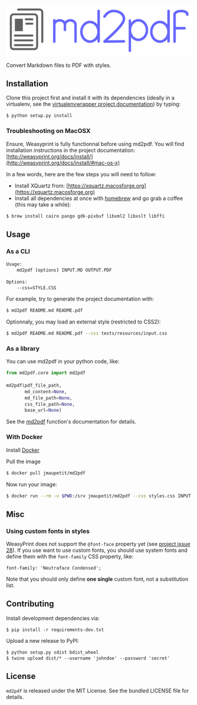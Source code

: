 ![md2pdf logo](./assets/md2pdf-logo.png)

Convert Markdown files to PDF with styles.

## Installation

Clone this project first and install it with its dependencies (ideally in a
virtualenv, see the [virtualenvwrapper project
documentation](http://virtualenvwrapper.readthedocs.org/en/latest/index.html))
by typing:

```bash
$ python setup.py install
```

### Troubleshooting on MacOSX

Ensure, Weasyprint is fully functionnal before using md2pdf. You will find
installation instructions in the project documentation:
[http://weasyprint.org/docs/install/](http://weasyprint.org/docs/install/#mac-os-x)

In a few words, here are the few steps you will need to follow:

* Install XQuartz from:
  [https://xquartz.macosforge.org](https://xquartz.macosforge.org)
* Install all dependencies at once with
  [homebrew](http://mxcl.github.io/homebrew/) and go grab a coffee (this may
  take a while):

```bash
$ brew install cairo pango gdk-pixbuf libxml2 libxslt libffi
```

## Usage

### As a CLI

```
Usage:
    md2pdf [options] INPUT.MD OUTPUT.PDF

Options:
    --css=STYLE.CSS
```

For example, try to generate the project documentation with:

```bash
$ md2pdf README.md README.pdf
```

Optionnaly, you may load an external style (restricted to CSS2):

```bash
$ md2pdf README.md README.pdf --css tests/resources/input.css
```

### As a library

You can use md2pdf in your python code, like:

```python
from md2pdf.core import md2pdf

md2pdf(pdf_file_path,
       md_content=None,
       md_file_path=None,
       css_file_path=None,
       base_url=None)
```

See the
[md2pdf](https://github.com/jmaupetit/md2pdf/blob/master/md2pdf/core.py#L15)
function's documentation for details.

### With Docker

Install [Docker](https://www.docker.com/)

Pull the image

```bash
$ docker pull jmaupetit/md2pdf
```

Now run your image:

```bash
$ docker run --rm -v $PWD:/srv jmaupetit/md2pdf --css styles.css INPUT.MD OUTPUT.PDF
```

## Misc

### Using custom fonts in styles

WeasyPrint does not support the `@font-face` property yet (see [project issue
28](https://github.com/Kozea/WeasyPrint/issues/28)). If you use want to use
custom fonts, you should use system fonts and define them with the `font-family`
CSS property, like:

```
font-family: 'Neutraface Condensed';
```

Note that you should only define **one single** custom font, not a substitution
list.

## Contributing

Install development dependencies via:

```
$ pip install -r requirements-dev.txt
```

Upload a new release to PyPI:

```
$ python setup.py sdist bdist_wheel
$ twine upload dist/* --username 'johndoe' --password 'secret'
```

## License

`md2pdf` is released under the MIT License. See the bundled LICENSE file for
details.
